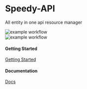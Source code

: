 # Speedy-API

All entity in one api resource manager

![example workflow](https://github.com/SilentSamurai/Speedy-API/actions/workflows/main.yml/badge.svg)
<BR>
![example workflow](https://github.com/SilentSamurai/Speedy-API/actions/workflows/release.yml/badge.svg)

#### Getting Started

[Getting Started](https://silentsamurai.github.io/Speedy-API/#/getting-started)

#### Documentation

[Docs](https://silentsamurai.github.io/Speedy-API/)
